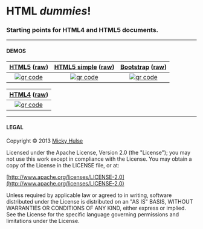 # HTML _dummies_!

### Starting points for HTML4 and HTML5 documents.

---

#### DEMOS


[HTML5](http://mhulse.github.io/html-dummies/html5) ([raw](https://raw.github.com/mhulse/html-dummies/master/html5/index.html)) | [HTML5 simple](http://mhulse.github.io/html-dummies/html5/simple.html) ([raw](https://raw.github.com/mhulse/html-dummies/master/html5/simple.html)) | [Bootstrap](http://mhulse.github.io/html-dummies/html5/bootstrap.html) ([raw](https://raw.github.com/mhulse/html-dummies/master/html6/index.html))
:-: | :-: | :-:
[![qr code](http://chart.apis.google.com/chart?cht=qr&chl=http://mhulse.github.io/html-dummies/html5/index.html&chs=200x200)](http://mhulse.github.io/html-dummies/html5/) | [![qr code](http://chart.apis.google.com/chart?cht=qr&chl=http://mhulse.github.io/html-dummies/html5/simple.html&chs=200x200)](http://mhulse.github.io/html-dummies/html5/simple.html) | [![qr code](http://chart.apis.google.com/chart?cht=qr&chl=http://mhulse.github.io/html-dummies/html5/bootstrap.html&chs=200x200)](http://mhulse.github.io/html-dummies/html5/bootstrap.html)

| [HTML4](http://mhulse.github.io/html-dummies/html4/) ([raw](https://raw.github.com/mhulse/html-dummies/master/html4/index.html)) |
| :-: |
| [![qr code](http://chart.apis.google.com/chart?cht=qr&chl=http://mhulse.github.io/html-dummies/html4/index.html&chs=200x200)](http://mhulse.github.io/html-dummies/html4/) |

---

#### LEGAL

Copyright &copy; 2013 [Micky Hulse](http://mhulse.com)

Licensed under the Apache License, Version 2.0 (the "License"); you may not use this work except in compliance with the License. You may obtain a copy of the License in the LICENSE file, or at:

[http://www.apache.org/licenses/LICENSE-2.0](http://www.apache.org/licenses/LICENSE-2.0)

Unless required by applicable law or agreed to in writing, software distributed under the License is distributed on an "AS IS" BASIS, WITHOUT WARRANTIES OR CONDITIONS OF ANY KIND, either express or implied. See the License for the specific language governing permissions and limitations under the License.